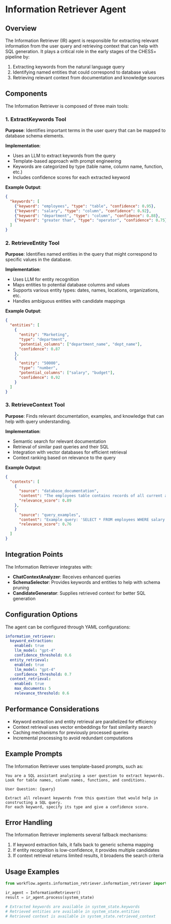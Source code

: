 # Information Retriever Agent

## Overview

The Information Retriever (IR) agent is responsible for extracting relevant information from the user query and retrieving context that can help with SQL generation. It plays a critical role in the early stages of the CHESS+ pipeline by:

1. Extracting keywords from the natural language query
2. Identifying named entities that could correspond to database values
3. Retrieving relevant context from documentation and knowledge sources

## Components

The Information Retriever is composed of three main tools:

### 1. ExtractKeywords Tool

**Purpose**: Identifies important terms in the user query that can be mapped to database schema elements.

**Implementation**: 
- Uses an LLM to extract keywords from the query
- Template-based approach with prompt engineering
- Keywords are categorized by type (table name, column name, function, etc.)
- Includes confidence scores for each extracted keyword

**Example Output**:
```json
{
  "keywords": [
    {"keyword": "employees", "type": "table", "confidence": 0.95},
    {"keyword": "salary", "type": "column", "confidence": 0.92},
    {"keyword": "department", "type": "column", "confidence": 0.88},
    {"keyword": "greater than", "type": "operator", "confidence": 0.75}
  ]
}
```

### 2. RetrieveEntity Tool

**Purpose**: Identifies named entities in the query that might correspond to specific values in the database.

**Implementation**:
- Uses LLM for entity recognition
- Maps entities to potential database columns and values
- Supports various entity types: dates, names, locations, organizations, etc.
- Handles ambiguous entities with candidate mappings

**Example Output**:
```json
{
  "entities": [
    {
      "entity": "Marketing", 
      "type": "department",
      "potential_columns": ["department_name", "dept_name"],
      "confidence": 0.87
    },
    {
      "entity": "50000", 
      "type": "number",
      "potential_columns": ["salary", "budget"],
      "confidence": 0.92
    }
  ]
}
```

### 3. RetrieveContext Tool

**Purpose**: Finds relevant documentation, examples, and knowledge that can help with query understanding.

**Implementation**:
- Semantic search for relevant documentation
- Retrieval of similar past queries and their SQL
- Integration with vector databases for efficient retrieval
- Context ranking based on relevance to the query

**Example Output**:
```json
{
  "contexts": [
    {
      "source": "database_documentation",
      "content": "The employees table contains records of all current and past employees...",
      "relevance_score": 0.89
    },
    {
      "source": "query_examples",
      "content": "Example query: 'SELECT * FROM employees WHERE salary > 50000'",
      "relevance_score": 0.76
    }
  ]
}
```

## Integration Points

The Information Retriever integrates with:

- **ChatContextAnalyzer**: Receives enhanced queries
- **SchemaSelector**: Provides keywords and entities to help with schema pruning
- **CandidateGenerator**: Supplies retrieved context for better SQL generation

## Configuration Options

The agent can be configured through YAML configurations:

```yaml
information_retriever:
  keyword_extraction:
    enabled: true
    llm_model: "gpt-4"
    confidence_threshold: 0.6
  entity_retrieval:
    enabled: true
    llm_model: "gpt-4"
    confidence_threshold: 0.7
  context_retrieval:
    enabled: true
    max_documents: 5
    relevance_threshold: 0.6
```

## Performance Considerations

- Keyword extraction and entity retrieval are parallelized for efficiency
- Context retrieval uses vector embeddings for fast similarity search
- Caching mechanisms for previously processed queries
- Incremental processing to avoid redundant computations

## Example Prompts

The Information Retriever uses template-based prompts, such as:

```
You are a SQL assistant analyzing a user question to extract keywords.
Look for table names, column names, functions, and conditions.

User Question: {query}

Extract all relevant keywords from this question that would help in constructing a SQL query.
For each keyword, specify its type and give a confidence score.
```

## Error Handling

The Information Retriever implements several fallback mechanisms:

1. If keyword extraction fails, it falls back to generic schema mapping
2. If entity recognition is low-confidence, it provides multiple candidates
3. If context retrieval returns limited results, it broadens the search criteria

## Usage Examples

```python
from workflow.agents.information_retriever.information_retriever import InformationRetriever

ir_agent = InformationRetriever()
result = ir_agent.process(system_state)

# Extracted keywords are available in system_state.keywords
# Retrieved entities are available in system_state.entities
# Retrieved context is available in system_state.retrieved_context
```